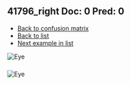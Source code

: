 ## 41796_right Doc: 0 Pred: 0
- [Back to confusion matrix](https://github.com/juliandewit/kaggle_retinopathy/blob/master/matrix.md)
- [Back to list](https://github.com/juliandewit/kaggle_retinopathy/blob/master/lists/00/list.md)
- [Next example in list](https://github.com/juliandewit/kaggle_retinopathy/blob/master/lists/00/41/41798_left.md)

![Eye](https://retinopaty.blob.core.windows.net/size1024/41796_right_0.jpeg)

### 

![Eye]()
